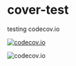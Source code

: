 # cover-test
testing codecov.io

[![codecov.io](https://codecov.workiva.net/github/jeremydocken-wf/cover-test/coverage.svg?branch=master)](https://codecov.workiva.net/github/jeremydocken-wf/cover-test?branch=master)

![codecov.io](https://codecov.workiva.net/github/jeremydocken-wf/cover-test/branch.svg?branch=master)



